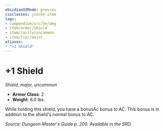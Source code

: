 ```yaml
---
obsidianUIMode: preview
cssclasses: json5e-item
tags:
- compendium/src/5e/dmg
- item/armor/shield
- item/rarity/uncommon
- item/tier/major
aliases: 
- "+1 Shield"
---
```

# +1 Shield
*Shield, major, uncommon*  

- **Armor Class**: 2
- **Weight**: 6.0 lbs.

While holding this shield, you have a bonusAc bonus to AC. This bonus is in addition to the shield's normal bonus to AC.

*Source: Dungeon Master's Guide p. 200. Available in the SRD.*